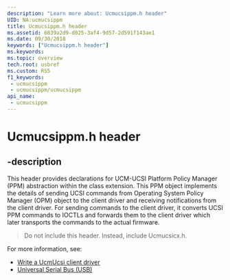 ```yaml
---
description: "Learn more about: Ucmucsippm.h header"
UID: NA:ucmucsippm
title: Ucmucsippm.h header
ms.assetid: 6839a2d9-d025-3af4-9d57-2d591f143ae1
ms.date: 09/30/2018
keywords: ["Ucmucsippm.h header"]
ms.keywords: 
ms.topic: overview
tech.root: usbref
ms.custom: RS5
f1_keywords:
 - ucmucsippm
 - ucmucsippm/ucmucsippm
api_name:
 - ucmucsippm
---
```


# Ucmucsippm.h header


## -description

This header provides declarations for UCM-UCSI Platform Policy Manager (PPM) abstraction within the class extension. This PPM object implements the details of sending UCSI commands from Operating System Policy Manager (OPM) object to the client driver and receiving notifications from the client driver. For sending commands to the client driver, it converts UCSI PPM commands to IOCTLs and forwards them to the client driver which later transports the commands to the actual firmware.

> Do not include this header. Instead, include Ucmucsicx.h.

For more information, see:
- [Write a UcmUcsi client driver](/windows-hardware/drivers/usbcon/write-a-ucsi-driver)
- [Universal Serial Bus (USB)](/windows-hardware/drivers/usbcon)

